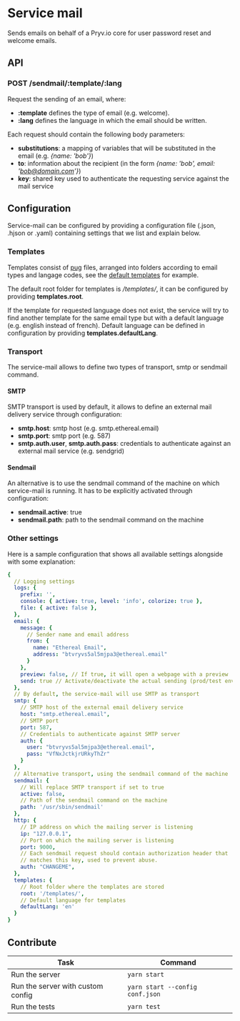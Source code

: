 # Service mail

 Sends emails on behalf of a Pryv.io core for user password reset and welcome emails. 

## API

### POST /sendmail/:template/:lang

Request the sending of an email, where:
- **:template** defines the type of email (e.g. welcome).
- **:lang** defines the language in which the email should be written.

Each request should contain the following body parameters:
- **substitutions**: a mapping of variables that will be substituted in the email (e.g. _{name: 'bob'}_)
- **to**: information about the recipient (in the form _{name: 'bob', email: 'bob@domain.com'}_)
- **key**: shared key used to authenticate the requesting service against the mail service

## Configuration

Service-mail can be configured by providing a configuration file (.json, .hjson or .yaml) containing settings that we list and explain below.

### Templates

Templates consist of [pug](https://pugjs.org/api/getting-started.html) files, arranged into folders according to email types and langage codes, see the [default templates](templates) for example.

The default root folder for templates is _/templates/_, it can be configured by providing **templates.root**.

If the template for requested language does not exist, the service will try to find another template for the same email type but with a default language (e.g. english instead of french). Default language can be defined in configuration by providing **templates.defaultLang**.

### Transport

The service-mail allows to define two types of transport, smtp or sendmail command.

#### SMTP

SMTP transport is used by default, it allows to define an external mail delivery service through configuration:
- **smtp.host**: smtp host (e.g. smtp.ethereal.email)
- **smtp.port**: smtp port (e.g. 587)
- **smtp.auth.user**, **smtp.auth.pass**: credentials to authenticate against an external mail service (e.g. sendgrid)

#### Sendmail

An alternative is to use the sendmail command of the machine on which service-mail is running.
It has to be explicitly activated through configuration:
- **sendmail.active**: true
- **sendmail.path**: path to the sendmail command on the machine

### Other settings

Here is a sample configuration that shows all available settings alongside with some explanation:

``` yml
{
  // Logging settings
  logs: {
    prefix: '',
    console: { active: true, level: 'info', colorize: true }, 
    file: { active: false },
  },
  email: {
    message: {
      // Sender name and email address
      from: {
        name: "Ethereal Email",
        address: "btvryvs5al5mjpa3@ethereal.email"
      }
    },
    preview: false, // If true, it will open a webpage with a preview
    send: true // Activate/deactivate the actual sending (prod/test env)
  },
  // By default, the service-mail will use SMTP as transport
  smtp: {
    // SMTP host of the external email delivery service
    host: "smtp.ethereal.email",
    // SMTP port
    port: 587,
    // Credentials to authenticate against SMTP server
    auth: {
      user: "btvryvs5al5mjpa3@ethereal.email",
      pass: "VfNxJctkjrURkyThZr"
    }
  },
  // Alternative transport, using the sendmail command of the machine
  sendmail: {
    // Will replace SMTP transport if set to true
    active: false,
    // Path of the sendmail command on the machine
    path: '/usr/sbin/sendmail'
  },
  http: {
    // IP address on which the mailing server is listening
    ip: "127.0.0.1",
    // Port on which the mailing server is listening
    port: 9000,
    // Each sendmail request should contain authorization header that
    // matches this key, used to prevent abuse.
    auth: "CHANGEME",
  },
  templates: {
    // Root folder where the templates are stored
    root: '/templates/',
    // Default language for templates
    defaultLang: 'en'
  }
}
```

## Contribute

| Task                              | Command                         |
| --------------------------------- | ------------------------------- |
| Run the server                    | `yarn start`                    |
| Run the server with custom config | `yarn start --config conf.json` |
| Run the tests                     | `yarn test`                     |